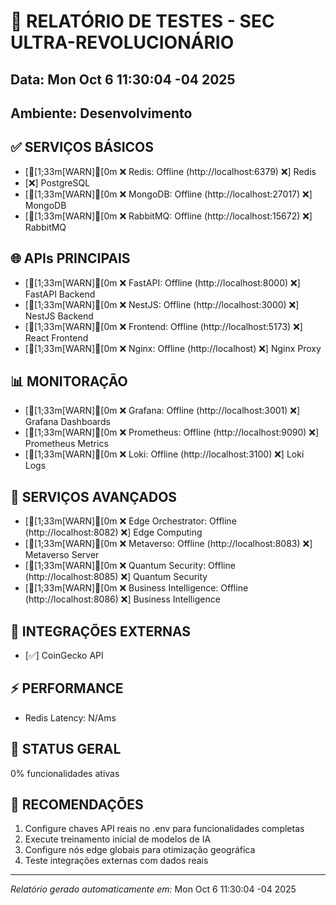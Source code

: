 # 🚀 RELATÓRIO DE TESTES - SEC ULTRA-REVOLUCIONÁRIO
## Data: Mon Oct  6 11:30:04 -04 2025
## Ambiente: Desenvolvimento

## ✅ SERVIÇOS BÁSICOS
- [[1;33m[WARN][0m ❌ Redis: Offline (http://localhost:6379)
❌] Redis
- [❌] PostgreSQL
- [[1;33m[WARN][0m ❌ MongoDB: Offline (http://localhost:27017)
❌] MongoDB
- [[1;33m[WARN][0m ❌ RabbitMQ: Offline (http://localhost:15672)
❌] RabbitMQ

## 🌐 APIs PRINCIPAIS
- [[1;33m[WARN][0m ❌ FastAPI: Offline (http://localhost:8000)
❌] FastAPI Backend
- [[1;33m[WARN][0m ❌ NestJS: Offline (http://localhost:3000)
❌] NestJS Backend
- [[1;33m[WARN][0m ❌ Frontend: Offline (http://localhost:5173)
❌] React Frontend
- [[1;33m[WARN][0m ❌ Nginx: Offline (http://localhost)
❌] Nginx Proxy

## 📊 MONITORAÇÃO
- [[1;33m[WARN][0m ❌ Grafana: Offline (http://localhost:3001)
❌] Grafana Dashboards
- [[1;33m[WARN][0m ❌ Prometheus: Offline (http://localhost:9090)
❌] Prometheus Metrics
- [[1;33m[WARN][0m ❌ Loki: Offline (http://localhost:3100)
❌] Loki Logs

## 🚀 SERVIÇOS AVANÇADOS
- [[1;33m[WARN][0m ❌ Edge Orchestrator: Offline (http://localhost:8082)
❌] Edge Computing
- [[1;33m[WARN][0m ❌ Metaverso: Offline (http://localhost:8083)
❌] Metaverso Server
- [[1;33m[WARN][0m ❌ Quantum Security: Offline (http://localhost:8085)
❌] Quantum Security
- [[1;33m[WARN][0m ❌ Business Intelligence: Offline (http://localhost:8086)
❌] Business Intelligence

## 🔗 INTEGRAÇÕES EXTERNAS
- [✅] CoinGecko API

## ⚡ PERFORMANCE
- Redis Latency: N/Ams

## 🎯 STATUS GERAL
0% funcionalidades ativas

## 🔧 RECOMENDAÇÕES
1. Configure chaves API reais no .env para funcionalidades completas
2. Execute treinamento inicial de modelos de IA
3. Configure nós edge globais para otimização geográfica
4. Teste integrações externas com dados reais

---
*Relatório gerado automaticamente em:* Mon Oct  6 11:30:04 -04 2025
